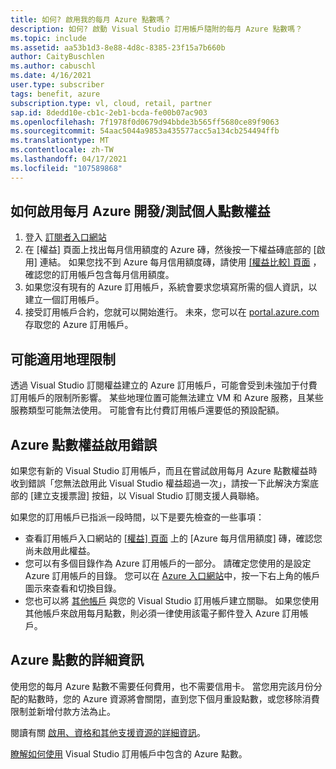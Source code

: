 ```yaml
---
title: 如何? 啟用我的每月 Azure 點數嗎？
description: 如何? 啟動 Visual Studio 訂用帳戶隨附的每月 Azure 點數嗎？
ms.topic: include
ms.assetid: aa53b1d3-8e88-4d8c-8385-23f15a7b660b
author: CaityBuschlen
ms.author: cabuschl
ms.date: 4/16/2021
user.type: subscriber
tags: benefit, azure
subscription.type: vl, cloud, retail, partner
sap.id: 8dedd10e-cb1c-2eb1-bcda-fe00b07ac903
ms.openlocfilehash: 7f1978f0d0679d94bbde3b565ff5680ce89f9063
ms.sourcegitcommit: 54aac5044a9853a435577acc5a134cb254494ffb
ms.translationtype: MT
ms.contentlocale: zh-TW
ms.lasthandoff: 04/17/2021
ms.locfileid: "107589868"
---
```

## <a name="how-to-activate-the-monthly-azure-devtest-individual-credit-benefit"></a>如何啟用每月 Azure 開發/測試個人點數權益

1. 登入 [訂閱者入口網站](https://my.visualstudio.com/benefits) 
1. 在 [權益] 頁面上找出每月信用額度的 Azure 磚，然後按一下權益磚底部的 [啟用] 連結。 如果您找不到 Azure 每月信用額度磚，請使用 [ [權益比較] 頁面](https://visualstudio.microsoft.com/vs/benefits/#azure?cat=visual-studio-enterprise-subscription) ，確認您的訂用帳戶包含每月信用額度。 
1. 如果您沒有現有的 Azure 訂用帳戶，系統會要求您填寫所需的個人資訊，以建立一個訂用帳戶。  
1. 接受訂用帳戶合約，您就可以開始進行。 未來，您可以在 [portal.azure.com](https://portal.azure.com/)存取您的 Azure 訂用帳戶。 

## <a name="geographic-restrictions-may-apply"></a>可能適用地理限制 

透過 Visual Studio 訂閱權益建立的 Azure 訂用帳戶，可能會受到未強加于付費訂用帳戶的限制所影響。 某些地理位置可能無法建立 VM 和 Azure 服務，且某些服務類型可能無法使用。 可能會有比付費訂用帳戶還要低的預設配額。  

## <a name="azure-credit-benefit-activation-errors"></a>Azure 點數權益啟用錯誤

如果您有新的 Visual Studio 訂用帳戶，而且在嘗試啟用每月 Azure 點數權益時收到錯誤「您無法啟用此 Visual Studio 權益超過一次」，請按一下此解決方案底部的 [建立支援票證] 按鈕，以 Visual Studio 訂閱支援人員聯絡。 

如果您的訂用帳戶已指派一段時間，以下是要先檢查的一些事項：
- 查看訂用帳戶入口網站的 [ [權益] 頁面](https://my.visualstudio.com/benefits) 上的 [Azure 每月信用額度] 磚，確認您尚未啟用此權益。 
- 您可以有多個目錄作為 Azure 訂用帳戶的一部分。 請確定您使用的是設定 Azure 訂用帳戶的目錄。 您可以在 [Azure 入口網站](https://portal.azure.com/)中，按一下右上角的帳戶圖示來查看和切換目錄。
- 您也可以將 [其他帳戶](https://docs.microsoft.com/visualstudio/subscriptions/vs-alternate-identity) 與您的 Visual Studio 訂用帳戶建立關聯。 如果您使用其他帳戶來啟用每月點數，則必須一律使用該電子郵件登入 Azure 訂用帳戶。 

## <a name="more-information-about-azure-credits"></a>Azure 點數的詳細資訊

使用您的每月 Azure 點數不需要任何費用，也不需要信用卡。 當您用完該月份分配的點數時，您的 Azure 資源將會關閉，直到您下個月重設點數，或您移除消費限制並新增付款方法為止。 

閱讀有關 [啟用、資格和其他支援資源的詳細資訊](https://docs.microsoft.com/visualstudio/subscriptions/vs-azure)。  

[瞭解如何使用](https://azure.microsoft.com/pricing/member-offers/credit-for-visual-studio-subscribers/#azure-credits) Visual Studio 訂用帳戶中包含的 Azure 點數。  